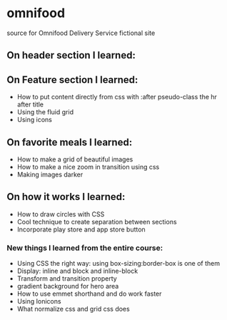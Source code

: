 # omnifood
source for Omnifood Delivery Service fictional site

## On header section I learned:


## On Feature section I learned:
* How to put content directly from css with :after pseudo-class the hr after title
* Using the fluid grid
* Using icons

## On favorite meals I learned:
* How to make a grid of beautiful images
* How to make a nice zoom in transition using css
* Making images darker

## On how it works I learned:
* How to draw circles with CSS
* Cool technique to create separation between sections
* Incorporate play store and app store button

### New things I learned from the entire course:
* Using CSS the right way: using box-sizing:border-box is one of them
* Display: inline and block and inline-block
* Transform and transition property
* gradient background for hero area
* How to use emmet shorthand and do work faster
* Using Ionicons
* What normalize css and grid css does